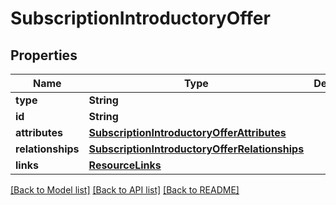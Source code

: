 # SubscriptionIntroductoryOffer

## Properties
Name | Type | Description | Notes
------------ | ------------- | ------------- | -------------
**type** | **String** |  | 
**id** | **String** |  | 
**attributes** | [**SubscriptionIntroductoryOfferAttributes**](SubscriptionIntroductoryOfferAttributes.md) |  | [optional] 
**relationships** | [**SubscriptionIntroductoryOfferRelationships**](SubscriptionIntroductoryOfferRelationships.md) |  | [optional] 
**links** | [**ResourceLinks**](ResourceLinks.md) |  | [optional] 

[[Back to Model list]](../README.md#documentation-for-models) [[Back to API list]](../README.md#documentation-for-api-endpoints) [[Back to README]](../README.md)


